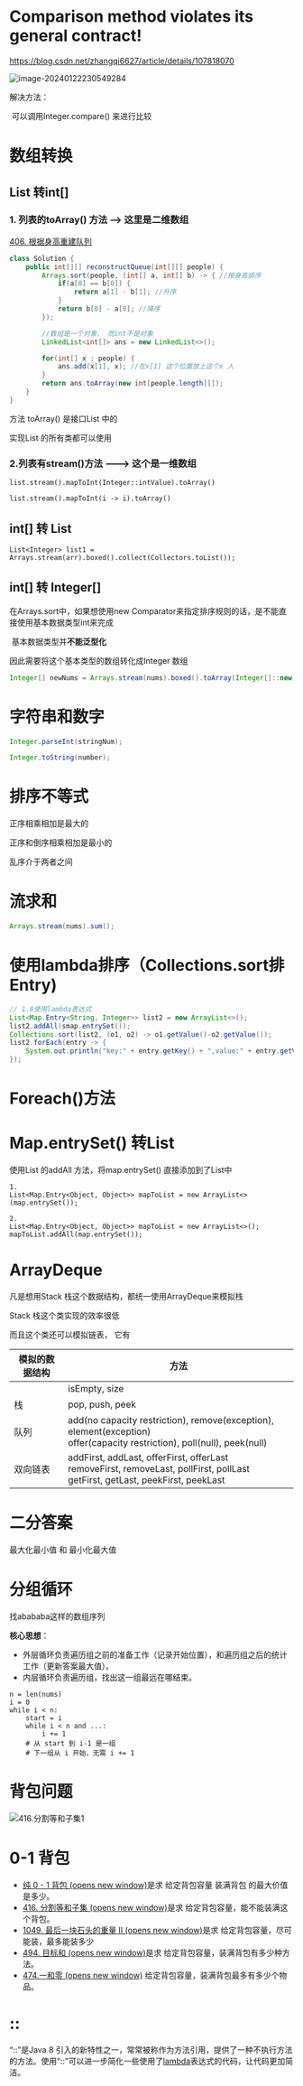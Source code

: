 

# Comparison method violates its general contract!

https://blog.csdn.net/zhangqi6627/article/details/107818070

![image-20240122230549284](image/leetcode/image-20240122230549284.png)



解决方法：

​	可以调用Integer.compare() 来进行比较



# 数组转换

## List 转int[]

### 1. 列表的toArray() 方法 --> 这里是二维数组

[406. 根据身高重建队列](https://leetcode.cn/problems/queue-reconstruction-by-height/ "\406. 根据身高重建队列")

```java
class Solution {
    public int[][] reconstructQueue(int[][] people) {
        Arrays.sort(people, (int[] a, int[] b) -> { //按身高排序
            if(a[0] == b[0]) {
                return a[1] - b[1]; //升序
            }
            return b[0] - a[0]; //降序
        });

        //数组是一个对象， 而int不是对象
        LinkedList<int[]> ans = new LinkedList<>();

        for(int[] x : people) {
            ans.add(x[1], x); //在x[1] 这个位置放上这个x 人
        }
        return ans.toArray(new int[people.length][]);
    }
}
```

方法 toArray() 是接口List 中的

实现List 的所有类都可以使用

### 2.列表有stream()方法 ---> 这个是一维数组

```
list.stream().mapToInt(Integer::intValue).toArray()
```



```
list.stream().mapToInt(i -> i).toArray()
```



## int[] 转 List

```
List<Integer> list1 = Arrays.stream(arr).boxed().collect(Collectors.toList());
```





## int[] 转 Integer[] 

在Arrays.sort中，如果想使用new Comparator来指定排序规则的话，是不能直接使用基本数据类型int来完成

​			基本数据类型并**不能泛型化**

因此需要将这个基本类型的数组转化成Integer 数组

```java
Integer[] newNums = Arrays.stream(nums).boxed().toArray(Integer[]::new);
```





#  字符串和数字

```java
Integer.parseInt(stringNum);

Integer.toString(number);
```







# 排序不等式

正序相乘相加是最大的

正序和倒序相乘相加是最小的

乱序介于两者之间





# 流求和

```java
Arrays.stream(nums).sum();
```



# 使用lambda排序（Collections.sort排Entry)

```java
// 1.8使用lambda表达式
List<Map.Entry<String, Integer>> list2 = new ArrayList<>();
list2.addAll(smap.entrySet());
Collections.sort(list2, (o1, o2) -> o1.getValue()-o2.getValue());
list2.forEach(entry -> {
    System.out.println("key:" + entry.getKey() + ",value:" + entry.getValue());
});
```



# Foreach()方法



# Map.entrySet() 转List

使用List 的addAll 方法，将map.entrySet() 直接添加到了List中

```
1.
List<Map.Entry<Object, Object>> mapToList = new ArrayList<>(map.entrySet());

2.
List<Map.Entry<Object, Object>> mapToList = new ArrayList<>();
mapToList.addAll(map.entrySet());
```



# ArrayDeque

凡是想用Stack 栈这个数据结构，都统一使用ArrayDeque来模拟栈

Stack 栈这个类实现的效率很低



而且这个类还可以模拟链表， 它有

|模拟的数据结构|方法|
|-----|-----|
||isEmpty, size|
|栈|pop, push, peek|
|队列|add(no capacity restriction), remove(exception), element(exception)<br />offer(capacity restriction), poll(null), peek(null)|
|双向链表|addFirst, addLast, offerFirst, offerLast<br />removeFirst, removeLast, pollFirst, pollLast<br />getFirst, getLast, peekFirst, peekLast|



# 二分答案

最大化最小值 和 最小化最大值



# 分组循环

找abababa这样的数组序列

**核心思想**：

- 外层循环负责遍历组之前的准备工作（记录开始位置），和遍历组之后的统计工作（更新答案最大值）。
- 内层循环负责遍历组，找出这一组最远在哪结束。

```
n = len(nums)
i = 0
while i < n:
    start = i
    while i < n and ...:
        i += 1
    # 从 start 到 i-1 是一组
    # 下一组从 i 开始，无需 i += 1

```



# 背包问题

![416.分割等和子集1](image/leetcode/20210117171307407.png)



# 0-1 背包

- [纯 0 - 1 背包 (opens new window)](https://programmercarl.com/背包理论基础01背包-2.html)是求 给定背包容量 装满背包 的最大价值是多少。
- [416. 分割等和子集 (opens new window)](https://programmercarl.com/0416.分割等和子集.html)是求 给定背包容量，能不能装满这个背包。
- [1049. 最后一块石头的重量 II (opens new window)](https://programmercarl.com/1049.最后一块石头的重量II.html)是求 给定背包容量，尽可能装，最多能装多少
- [494. 目标和 (opens new window)](https://programmercarl.com/0494.目标和.html)是求 给定背包容量，装满背包有多少种方法。
- [474.一和零 (opens new window)](https://leetcode.cn/problems/ones-and-zeroes/submissions/497905729/是求) 给定背包容量，装满背包最多有多少个物品。



# ::

“::”是Java 8 引入的新特性之一，常常被称作为方法引用，提供了一种不执行方法的方法。使用“::”可以进一步简化一些使用了[lambda](https://so.csdn.net/so/search?q=lambda&spm=1001.2101.3001.7020)表达式的代码，让代码更加简洁。
